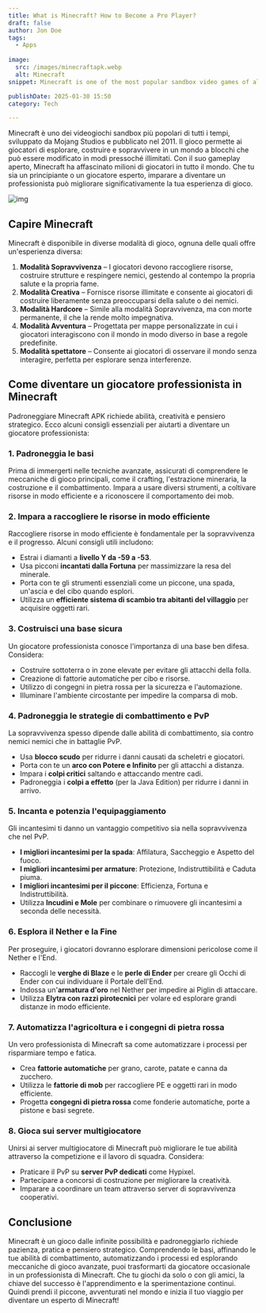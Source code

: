 ```yaml
---
title: What is Minecraft? How to Become a Pro Player?
draft: false
author: Jon Doe 
tags:
  - Apps
 
image:
  src: /images/minecraftapk.webp
  alt: Minecraft
snippet: Minecraft is one of the most popular sandbox video games of all time, developed by Mojang Studios and released in 2011.

publishDate: 2025-01-30 15:50
category: Tech

---
```


Minecraft è uno dei videogiochi sandbox più popolari di tutti i tempi, sviluppato da Mojang Studios e pubblicato nel 2011. Il gioco permette ai giocatori di esplorare, costruire e sopravvivere in un mondo a blocchi che può essere modificato in modi pressoché illimitati. Con il suo gameplay aperto, Minecraft ha affascinato milioni di giocatori in tutto il mondo. Che tu sia un principiante o un giocatore esperto, imparare a diventare un professionista può migliorare significativamente la tua esperienza di gioco.

![img](/images/minecraftapk.webp)

## Capire Minecraft ##
Minecraft è disponibile in diverse modalità di gioco, ognuna delle quali offre un'esperienza diversa:

1. **Modalità Sopravvivenza** – I giocatori devono raccogliere risorse, costruire strutture e respingere nemici, gestendo al contempo la propria salute e la propria fame.
2. **Modalità Creativa** – Fornisce risorse illimitate e consente ai giocatori di costruire liberamente senza preoccuparsi della salute o dei nemici.
3. **Modalità Hardcore** – Simile alla modalità Sopravvivenza, ma con morte permanente, il che la rende molto impegnativa.
4. **Modalità Avventura** – Progettata per mappe personalizzate in cui i giocatori interagiscono con il mondo in modo diverso in base a regole predefinite.
5. **Modalità spettatore** – Consente ai giocatori di osservare il mondo senza interagire, perfetta per esplorare senza interferenze.

## Come diventare un giocatore professionista in Minecraft ##
Padroneggiare Minecraft APK richiede abilità, creatività e pensiero strategico. Ecco alcuni consigli essenziali per aiutarti a diventare un giocatore professionista:

### 1. Padroneggia le basi ###
Prima di immergerti nelle tecniche avanzate, assicurati di comprendere le meccaniche di gioco principali, come il crafting, l'estrazione mineraria, la costruzione e il combattimento. Impara a usare diversi strumenti, a coltivare risorse in modo efficiente e a riconoscere il comportamento dei mob.

### 2. Impara a raccogliere le risorse in modo efficiente ###
Raccogliere risorse in modo efficiente è fondamentale per la sopravvivenza e il progresso. Alcuni consigli utili includono:

* Estrai i diamanti a **livello Y da \-59 a \-53**.
* Usa picconi **incantati dalla Fortuna** per massimizzare la resa del minerale.
* Porta con te gli strumenti essenziali come un piccone, una spada, un'ascia e del cibo quando esplori.
* Utilizza un **efficiente sistema di scambio tra abitanti del villaggio** per acquisire oggetti rari.

### 3. Costruisci una base sicura ###
Un giocatore professionista conosce l'importanza di una base ben difesa. Considera:

* Costruire sottoterra o in zone elevate per evitare gli attacchi della folla.
* Creazione di fattorie automatiche per cibo e risorse.
* Utilizzo di congegni in pietra rossa per la sicurezza e l'automazione.
* Illuminare l'ambiente circostante per impedire la comparsa di mob.

### 4. Padroneggia le strategie di combattimento e PvP ###
La sopravvivenza spesso dipende dalle abilità di combattimento, sia contro nemici nemici che in battaglie PvP.

* Usa **blocco scudo** per ridurre i danni causati da scheletri e giocatori.
* Porta con te un **arco con Potere e Infinito** per gli attacchi a distanza.
* Impara i **colpi critici** saltando e attaccando mentre cadi.
* Padroneggia i **colpi a effetto** (per la Java Edition) per ridurre i danni in arrivo.

### 5. Incanta e potenzia l'equipaggiamento ###
Gli incantesimi ti danno un vantaggio competitivo sia nella sopravvivenza che nel PvP.

* **I migliori incantesimi per la spada**: Affilatura, Saccheggio e Aspetto del fuoco.
* **I migliori incantesimi per armature**: Protezione, Indistruttibilità e Caduta piuma.
* **I migliori incantesimi per il piccone**: Efficienza, Fortuna e Indistruttibilità.
* Utilizza **Incudini e Mole** per combinare o rimuovere gli incantesimi a seconda delle necessità.

### 6. Esplora il Nether e la Fine ###
Per proseguire, i giocatori dovranno esplorare dimensioni pericolose come il Nether e l'End.

* Raccogli le **verghe di Blaze** e le **perle di Ender** per creare gli Occhi di Ender con cui individuare il Portale dell'End.
* Indossa un'**armatura d'oro** nel Nether per impedire ai Piglin di attaccare.
* Utilizza **Elytra con razzi pirotecnici** per volare ed esplorare grandi distanze in modo efficiente.

### 7. Automatizza l'agricoltura e i congegni di pietra rossa ###
Un vero professionista di Minecraft sa come automatizzare i processi per risparmiare tempo e fatica.

* Crea **fattorie automatiche** per grano, carote, patate e canna da zucchero.
* Utilizza le **fattorie di mob** per raccogliere PE e oggetti rari in modo efficiente.
* Progetta **congegni di pietra rossa** come fonderie automatiche, porte a pistone e basi segrete.

### 8. Gioca sui server multigiocatore ###
Unirsi ai server multigiocatore di Minecraft può migliorare le tue abilità attraverso la competizione e il lavoro di squadra. Considera:

* Praticare il PvP su **server PvP dedicati** come Hypixel.
* Partecipare a concorsi di costruzione per migliorare la creatività.
* Imparare a coordinare un team attraverso server di sopravvivenza cooperativi.

## Conclusione ##
Minecraft è un gioco dalle infinite possibilità e padroneggiarlo richiede pazienza, pratica e pensiero strategico. Comprendendo le basi, affinando le tue abilità di combattimento, automatizzando i processi ed esplorando meccaniche di gioco avanzate, puoi trasformarti da giocatore occasionale in un professionista di Minecraft. Che tu giochi da solo o con gli amici, la chiave del successo è l'apprendimento e la sperimentazione continui. Quindi prendi il piccone, avventurati nel mondo e inizia il tuo viaggio per diventare un esperto di Minecraft!



